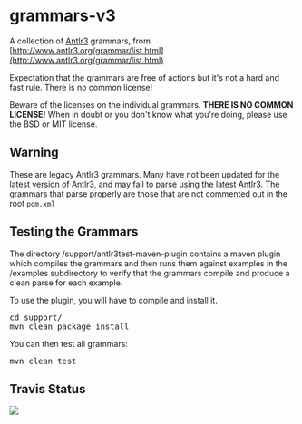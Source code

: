 # grammars-v3

A collection of [Antlr3](http://www.antlr3.org/) grammars, from [http://www.antlr3.org/grammar/list.html](http://www.antlr3.org/grammar/list.html)

Expectation that the grammars are free of actions but it's not a hard and fast rule. There is no common license!

Beware of the licenses on the individual grammars. **THERE IS NO COMMON
LICENSE!** When in doubt or you don't know what you're doing, please use
the BSD or MIT license.

Warning
------------

These are legacy Antlr3 grammars.  Many have not been updated for the latest version of Antlr3, and may fail to parse using the latest Antlr3.  The grammars that parse properly are those that are not commented out in the root `pom.xml`

Testing the Grammars
------------

The directory /support/antlr3test-maven-plugin contains a maven plugin which compiles the grammars and then runs them against examples in the /examples subdirectory to verify that the grammars compile and produce a clean parse for each example.

To use the plugin, you will have to compile and install it.

<pre>
cd support/
mvn clean package install
</pre>

You can then test all grammars:

<pre>
mvn clean test
</pre>

Travis Status
---------

<a href="https://travis-ci.org/antlr/grammars-v3"><img src="https://api.travis-ci.org/antlr/grammars-v3.png"></a>

